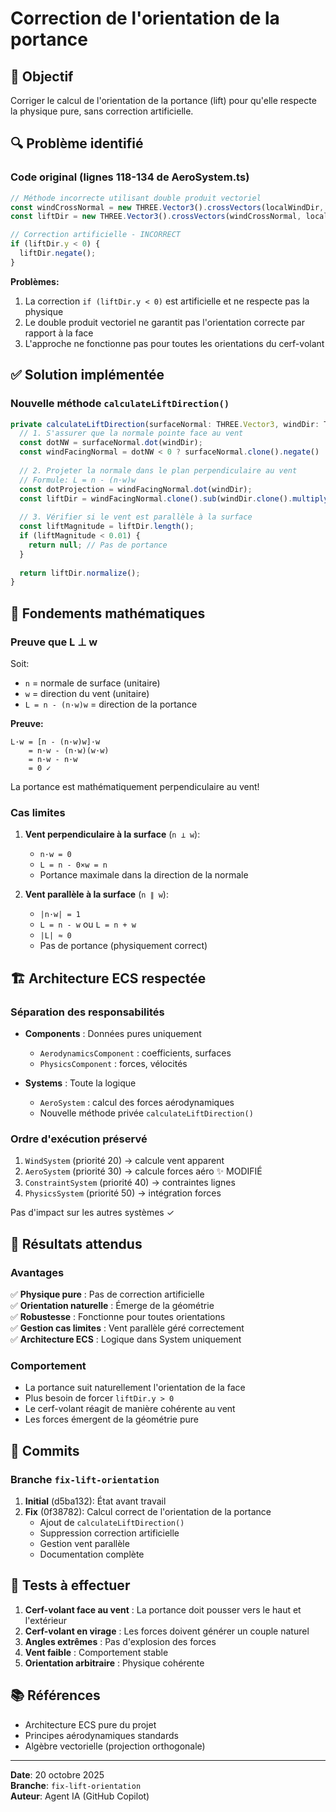 # Correction de l'orientation de la portance

## 🎯 Objectif
Corriger le calcul de l'orientation de la portance (lift) pour qu'elle respecte la physique pure, sans correction artificielle.

## 🔍 Problème identifié

### Code original (lignes 118-134 de AeroSystem.ts)
```typescript
// Méthode incorrecte utilisant double produit vectoriel
const windCrossNormal = new THREE.Vector3().crossVectors(localWindDir, surfaceNormal);
const liftDir = new THREE.Vector3().crossVectors(windCrossNormal, localWindDir).normalize();

// Correction artificielle - INCORRECT
if (liftDir.y < 0) {
  liftDir.negate();
}
```

**Problèmes:**
1. La correction `if (liftDir.y < 0)` est artificielle et ne respecte pas la physique
2. Le double produit vectoriel ne garantit pas l'orientation correcte par rapport à la face
3. L'approche ne fonctionne pas pour toutes les orientations du cerf-volant

## ✅ Solution implémentée

### Nouvelle méthode `calculateLiftDirection()`

```typescript
private calculateLiftDirection(surfaceNormal: THREE.Vector3, windDir: THREE.Vector3): THREE.Vector3 | null {
  // 1. S'assurer que la normale pointe face au vent
  const dotNW = surfaceNormal.dot(windDir);
  const windFacingNormal = dotNW < 0 ? surfaceNormal.clone().negate() : surfaceNormal.clone();
  
  // 2. Projeter la normale dans le plan perpendiculaire au vent
  // Formule: L = n - (n·w)w
  const dotProjection = windFacingNormal.dot(windDir);
  const liftDir = windFacingNormal.clone().sub(windDir.clone().multiplyScalar(dotProjection));
  
  // 3. Vérifier si le vent est parallèle à la surface
  const liftMagnitude = liftDir.length();
  if (liftMagnitude < 0.01) {
    return null; // Pas de portance
  }
  
  return liftDir.normalize();
}
```

## 📐 Fondements mathématiques

### Preuve que L ⊥ w

Soit:
- `n` = normale de surface (unitaire)
- `w` = direction du vent (unitaire)
- `L = n - (n·w)w` = direction de la portance

**Preuve:**
```
L·w = [n - (n·w)w]·w
    = n·w - (n·w)(w·w)
    = n·w - n·w
    = 0 ✓
```

La portance est mathématiquement perpendiculaire au vent!

### Cas limites

1. **Vent perpendiculaire à la surface** (`n ⊥ w`):
   - `n·w = 0`
   - `L = n - 0×w = n`
   - Portance maximale dans la direction de la normale

2. **Vent parallèle à la surface** (`n ∥ w`):
   - `|n·w| = 1`
   - `L = n - w` ou `L = n + w`
   - `|L| ≈ 0`
   - Pas de portance (physiquement correct)

## 🏗️ Architecture ECS respectée

### Séparation des responsabilités
- **Components** : Données pures uniquement
  - `AerodynamicsComponent` : coefficients, surfaces
  - `PhysicsComponent` : forces, vélocités
  
- **Systems** : Toute la logique
  - `AeroSystem` : calcul des forces aérodynamiques
  - Nouvelle méthode privée `calculateLiftDirection()`

### Ordre d'exécution préservé
1. `WindSystem` (priorité 20) → calcule vent apparent
2. `AeroSystem` (priorité 30) → calcule forces aéro ✨ MODIFIÉ
3. `ConstraintSystem` (priorité 40) → contraintes lignes
4. `PhysicsSystem` (priorité 50) → intégration forces

Pas d'impact sur les autres systèmes ✓

## 🎯 Résultats attendus

### Avantages
✅ **Physique pure** : Pas de correction artificielle  
✅ **Orientation naturelle** : Émerge de la géométrie  
✅ **Robustesse** : Fonctionne pour toutes orientations  
✅ **Gestion cas limites** : Vent parallèle géré correctement  
✅ **Architecture ECS** : Logique dans System uniquement  

### Comportement
- La portance suit naturellement l'orientation de la face
- Plus besoin de forcer `liftDir.y > 0`
- Le cerf-volant réagit de manière cohérente au vent
- Les forces émergent de la géométrie pure

## 📝 Commits

### Branche `fix-lift-orientation`

1. **Initial** (d5ba132): État avant travail
2. **Fix** (0f38782): Calcul correct de l'orientation de la portance
   - Ajout de `calculateLiftDirection()`
   - Suppression correction artificielle
   - Gestion vent parallèle
   - Documentation complète

## 🧪 Tests à effectuer

1. **Cerf-volant face au vent** : La portance doit pousser vers le haut et l'extérieur
2. **Cerf-volant en virage** : Les forces doivent générer un couple naturel
3. **Angles extrêmes** : Pas d'explosion des forces
4. **Vent faible** : Comportement stable
5. **Orientation arbitraire** : Physique cohérente

## 📚 Références

- Architecture ECS pure du projet
- Principes aérodynamiques standards
- Algèbre vectorielle (projection orthogonale)

---

**Date**: 20 octobre 2025  
**Branche**: `fix-lift-orientation`  
**Auteur**: Agent IA (GitHub Copilot)
